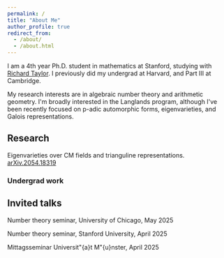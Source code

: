 ```yaml
---
permalink: /
title: "About Me"
author_profile: true
redirect_from: 
  - /about/
  - /about.html
---
```


I am a 4th year Ph.D. student in mathematics at Stanford, studying with [Richard Taylor](https://virtualmath1.stanford.edu/~rltaylor/). I previously did my undergrad at Harvard, and Part III at Cambridge.

My research interests are in algebraic number theory and arithmetic geometry. I'm broadly interested in the Langlands program, although I've been recently focused on p-adic automorphic forms, eigenvarieties, and Galois representations.

## Research
Eigenvarieties over CM fields and trianguline representations. [arXiv.2054.18319](https://arxiv.org/abs/2504.18319)

### Undergrad work

## Invited talks

Number theory seminar, University of Chicago, May 2025

Number theory seminar, Stanford University, April 2025

Mittagsseminar Universit\"{a}t M\"{u}nster, April 2025
